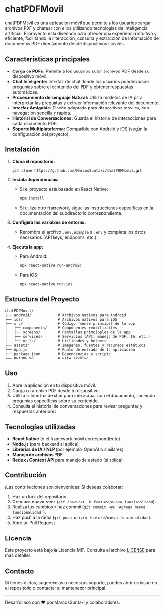 # chatPDFMovil

chatPDFMovil es una aplicación móvil que permite a los usuarios cargar archivos PDF y chatear con ellos utilizando tecnologías de inteligencia artificial. El proyecto está diseñado para ofrecer una experiencia intuitiva y eficiente, facilitando la interacción, consulta y extracción de información de documentos PDF directamente desde dispositivos móviles.

## Características principales

- **Carga de PDFs:** Permite a los usuarios subir archivos PDF desde su dispositivo móvil.
- **Chat Inteligente:** Interfaz de chat donde los usuarios pueden hacer preguntas sobre el contenido del PDF y obtener respuestas automáticas.
- **Procesamiento de Lenguaje Natural:** Utiliza modelos de IA para interpretar las preguntas y extraer información relevante del documento.
- **Interfaz Amigable:** Diseño adaptado para dispositivos móviles, con navegación sencilla y rápida.
- **Historial de Conversaciones:** Guarda el historial de interacciones para cada documento PDF.
- **Soporte Multiplataforma:** Compatible con Android y iOS (según la configuración del proyecto).

## Instalación

1. **Clona el repositorio:**
   ```bash
   git clone https://github.com/MarcosSuntaxi/chatPDFMovil.git
   ```
2. **Instala dependencias:**
   - Si el proyecto está basado en React Native:
     ```bash
     npm install
     ```
   - Si utiliza otro framework, sigue las instrucciones específicas en la documentación del subdirectorio correspondiente.

3. **Configura las variables de entorno:**
   - Renombra el archivo `.env.example` a `.env` y completa los datos necesarios (API keys, endpoints, etc.).

4. **Ejecuta la app:**
   - Para Android:
     ```bash
     npx react-native run-android
     ```
   - Para iOS:
     ```bash
     npx react-native run-ios
     ```

## Estructura del Proyecto

```
chatPDFMovil/
├── android/            # Archivos nativos para Android
├── ios/                # Archivos nativos para iOS
├── src/                # Código fuente principal de la app
│   ├── components/     # Componentes reutilizables
│   ├── screens/        # Pantallas principales de la app
│   ├── services/       # Servicios (API, manejo de PDF, IA, etc.)
│   └── utils/          # Utilidades y helpers
├── assets/             # Imágenes, fuentes y recursos estáticos
├── App.js              # Punto de entrada de la aplicación
├── package.json        # Dependencias y scripts
└── README.md           # Este archivo
```

## Uso

1. Abre la aplicación en tu dispositivo móvil.
2. Carga un archivo PDF desde tu dispositivo.
3. Utiliza la interfaz de chat para interactuar con el documento, haciendo preguntas específicas sobre su contenido.
4. Consulta el historial de conversaciones para revisar preguntas y respuestas anteriores.

## Tecnologías utilizadas

- **React Native** (o el framework móvil correspondiente)
- **Node.js** (para backend si aplica)
- **Librerías de IA / NLP** (por ejemplo, OpenAI o similares)
- **Manejo de archivos PDF**
- **Redux / Context API** para manejo de estado (si aplica)

## Contribución

¡Las contribuciones son bienvenidas! Si deseas colaborar:

1. Haz un fork del repositorio.
2. Crea una nueva rama (`git checkout -b feature/nueva-funcionalidad`).
3. Realiza tus cambios y haz commit (`git commit -am 'Agrega nueva funcionalidad'`).
4. Haz push a la rama (`git push origin feature/nueva-funcionalidad`).
5. Abre un Pull Request.

## Licencia

Este proyecto está bajo la Licencia MIT. Consulta el archivo [LICENSE](LICENSE) para más detalles.

## Contacto

Si tienes dudas, sugerencias o necesitas soporte, puedes abrir un issue en el repositorio o contactar al mantenedor principal.

---
Desarrollado con ❤️ por MarcosSuntaxi y colaboradores.